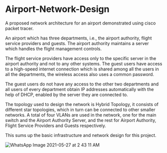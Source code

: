# Airport-Network-Design

A proposed network architecture for an airport demonstrated using cisco packet tracer.

An airport which has three departments, i.e., the airport authority, flight service providers and guests. The airport authority maintains a server which handles the flight management controls. 

The flight service providers have access only to the specific server in the airport authority and not to any other systems. The guest users have access to a high-speed internet connection which is shared among all the users in all the departments, the wireless access also uses a common password. 

The guest users do not have any access to the other two departments and all users of every department obtain IP addresses automatically with the help of DHCP, enabled by the server they are connected to. 

The topology used to design the network is Hybrid Topology, it consists of different star topologies, which in turn can be connected to other smaller networks. A total of four VLANs are used in the network, one for the main switch and the Airport Authority Server, and the rest for Airport Authority, Flight Service Providers and Guests respectively. 

This sums up the basic infrastructure and network design for this project.

![WhatsApp Image 2021-05-27 at 2 43 11 AM](https://user-images.githubusercontent.com/52793422/119832223-9e8d1380-bf1b-11eb-8f9e-42b2c498b83c.jpeg)
